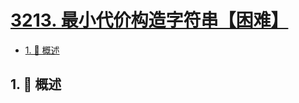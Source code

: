 # [3213. 最小代价构造字符串【困难】](https://github.com/Tdahuyou/TNotes.leetcode/tree/main/notes/3213.%20%E6%9C%80%E5%B0%8F%E4%BB%A3%E4%BB%B7%E6%9E%84%E9%80%A0%E5%AD%97%E7%AC%A6%E4%B8%B2%E3%80%90%E5%9B%B0%E9%9A%BE%E3%80%91)

<!-- region:toc -->

- [1. 📝 概述](#1--概述)

<!-- endregion:toc -->

## 1. 📝 概述
